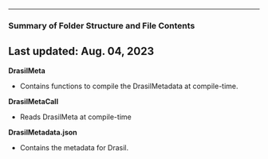 --------------------------------------------------
### Summary of Folder Structure and File Contents
Last updated: Aug. 04, 2023
--------------------------------------------------

**DrasilMeta**
  - Contains functions to compile the DrasilMetadata at compile-time.

**DrasilMetaCall**
  - Reads DrasilMeta at compile-time

**DrasilMetadata.json**
  - Contains the metadata for Drasil.